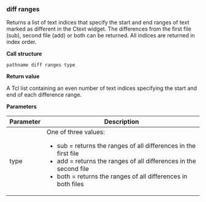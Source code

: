 ### diff ranges

Returns a list of text indices that specify the start and end ranges of text marked as different in the Ctext widget.  The differences from the first file (sub), second file (add) or both can be returned.  All indices are returned in index order.

**Call structure**

`pathname diff ranges type`

**Return value**

A Tcl list containing an even number of text indices specifying the start and end of each difference range.

**Parameters**

| Parameter | Description |
| - | - |
| type | One of three values: <ul><li>sub = returns the ranges of all differences in the first file</li><li>add = returns the ranges of all differences in the second file</li><li>both = returns the ranges of all differences in both files</li></ul> |

